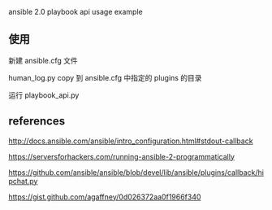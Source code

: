 ansible 2.0 playbook api usage example

使用
----
新建 ansible.cfg 文件

human_log.py copy 到 ansible.cfg 中指定的 plugins 的目录

运行 playbook_api.py 

references
------------
http://docs.ansible.com/ansible/intro_configuration.html#stdout-callback

https://serversforhackers.com/running-ansible-2-programmatically

https://github.com/ansible/ansible/blob/devel/lib/ansible/plugins/callback/hipchat.py

https://gist.github.com/agaffney/0d026372aa0f1966f340
